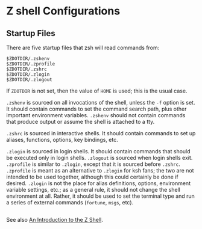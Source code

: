 Z shell Configurations
===

## Startup Files

There are five startup files that zsh will read commands from:

```
$ZDOTDIR/.zshenv
$ZDOTDIR/.zprofile
$ZDOTDIR/.zshrc
$ZDOTDIR/.zlogin
$ZDOTDIR/.zlogout
```

If `ZDOTDIR` is not set, then the value of `HOME` is used; this is the usual case.

`.zshenv` is sourced on all invocations of the shell, unless the `-f` option is set.
It should contain commands to set the command search path, plus other important environment variables.
`.zshenv` should not contain commands that produce output or assume the shell is attached to a tty.

`.zshrc` is sourced in interactive shells. It should contain commands to set up aliases, functions, options, key bindings, etc.

`.zlogin` is sourced in login shells. It should contain commands that should be executed only in login shells.
`.zlogout` is sourced when login shells exit.
`.zprofile` is similar to `.zlogin`, except that it is sourced before `.zshrc`.
`.zprofile` is meant as an alternative to `.zlogin` for ksh fans;
the two are not intended to be used together, although this could certainly be done if desired.
`.zlogin` is not the place for alias definitions, options, environment variable settings, etc.;
as a general rule, it should not change the shell environment at all.
Rather, it should be used to set the terminal type and run a series of external commands (`fortune`, `msgs`, etc).

## 

See also [An Introduction to the Z Shell](http://zsh.sourceforge.net/Intro/intro_toc.html).